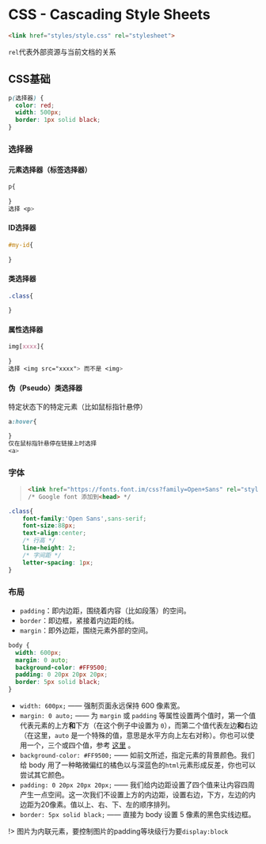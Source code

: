 # CSS - Cascading Style Sheets

```html
<link href="styles/style.css" rel="stylesheet">
```

`rel`代表外部资源与当前文档的关系

## CSS基础

```css
p(选择器) {
  color: red;
  width: 500px;
  border: 1px solid black;
}
```

### 选择器

#### 元素选择器（标签选择器）

```css
p{
    
}
选择 <p>
```

#### ID选择器

```css
#my-id{
    
}
```

#### 类选择器

```css
.class{
    
}
```

#### 属性选择器

```css
img[xxxx]{
    
} 
选择 <img src="xxxx"> 而不是 <img>
```

#### 伪（Pseudo）类选择器

特定状态下的特定元素（比如鼠标指针悬停）

```css
a:hover{

}
仅在鼠标指针悬停在链接上时选择
<a>
```

### 字体

> ```html
> <link href="https://fonts.font.im/css?family=Open+Sans" rel="stylesheet" type="text/css"> 
> /* Google font 添加到<head> */
> ```

```css
.class{
    font-family:'Open Sans',sans-serif;
    font-size:88px;
    text-align:center;
    /* 行高 */
    line-height: 2;
    /* 字间距 */
    letter-spacing: 1px;
}
```

### 布局

- `padding`：即内边距，围绕着内容（比如段落）的空间。
- `border`：即边框，紧接着内边距的线。
- `margin`：即外边距，围绕元素外部的空间。

```css
body {
  width: 600px;
  margin: 0 auto;
  background-color: #FF9500;
  padding: 0 20px 20px 20px;
  border: 5px solid black;
}
```

- `width: 600px;` —— 强制页面永远保持 600 像素宽。
- `margin: 0 auto;` —— 为 `margin` 或 `padding` 等属性设置两个值时，第一个值代表元素的上方**和**下方（在这个例子中设置为 `0`），而第二个值代表左边**和**右边（在这里，`auto` 是一个特殊的值，意思是水平方向上左右对称）。你也可以使用一个，三个或四个值，参考 [这里](https://developer.mozilla.org/zh-CN/docs/Web/CSS/margin#取值) 。
- `background-color: #FF9500;` —— 如前文所述，指定元素的背景颜色。我们给 body 用了一种略微偏红的橘色以与深蓝色的`html`元素形成反差，你也可以尝试其它颜色。
- `padding: 0 20px 20px 20px;` —— 我们给内边距设置了四个值来让内容四周产生一点空间。这一次我们不设置上方的内边距，设置右边，下方，左边的内边距为20像素。值以上、右、下、左的顺序排列。
- `border: 5px solid black;` —— 直接为 body 设置 5 像素的黑色实线边框。

!> 图片为内联元素，要控制图片的padding等块级行为要`display:block`